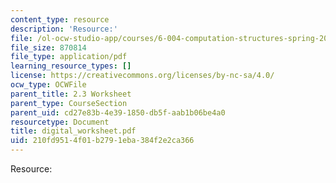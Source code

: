 ```yaml
---
content_type: resource
description: 'Resource:'
file: /ol-ocw-studio-app/courses/6-004-computation-structures-spring-2017/210fd9514f01b2791eba384f2e2ca366_digital_worksheet.pdf
file_size: 870814
file_type: application/pdf
learning_resource_types: []
license: https://creativecommons.org/licenses/by-nc-sa/4.0/
ocw_type: OCWFile
parent_title: 2.3 Worksheet
parent_type: CourseSection
parent_uid: cd27e83b-4e39-1850-db5f-aab1b06be4a0
resourcetype: Document
title: digital_worksheet.pdf
uid: 210fd951-4f01-b279-1eba-384f2e2ca366
---
```

Resource:
